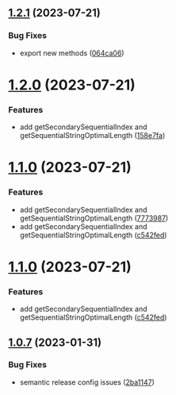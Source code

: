 ## [1.2.1](https://github.com/uzenith360/utils/compare/v1.2.0...v1.2.1) (2023-07-21)


### Bug Fixes

* export new methods ([064ca06](https://github.com/uzenith360/utils/commit/064ca06ad2af7b601a9f9049647beac10601598f))

# [1.2.0](https://github.com/uzenith360/utils/compare/v1.1.0...v1.2.0) (2023-07-21)


### Features

* add getSecondarySequentialIndex and getSequentialStringOptimalLength ([158e7fa](https://github.com/uzenith360/utils/commit/158e7fab59f8cd3716992371df9be1ee27cd7589))

# [1.1.0](https://github.com/uzenith360/utils/compare/v1.0.7...v1.1.0) (2023-07-21)


### Features

* add getSecondarySequentialIndex and getSequentialStringOptimalLength ([7773987](https://github.com/uzenith360/utils/commit/77739872a0dfac583a8eee9758a572949aa63fef))
* add getSecondarySequentialIndex and getSequentialStringOptimalLength ([c542fed](https://github.com/uzenith360/utils/commit/c542fed9cd1d24b106c018e472b37c1981018abf))

# [1.1.0](https://github.com/uzenith360/utils/compare/v1.0.7...v1.1.0) (2023-07-21)


### Features

* add getSecondarySequentialIndex and getSequentialStringOptimalLength ([c542fed](https://github.com/uzenith360/utils/commit/c542fed9cd1d24b106c018e472b37c1981018abf))

## [1.0.7](https://github.com/uzenith360/utils/compare/v1.0.6...v1.0.7) (2023-01-31)


### Bug Fixes

* semantic release config issues ([2ba1147](https://github.com/uzenith360/utils/commit/2ba114755b47d70b7413787950810985011ca8fd))
